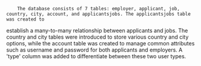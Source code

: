         The database consists of 7 tables: employer, applicant, job, country, city, account, and applicantsjobs. The applicantsjobs table was created to 
establish a many-to-many relationship between applicants and jobs. The country and city tables were introduced to store various country and city 
options, while the account table was created to manage common attributes such as username and password for both applicants and employers. A 'type'
column was added to differentiate between these two user types.
